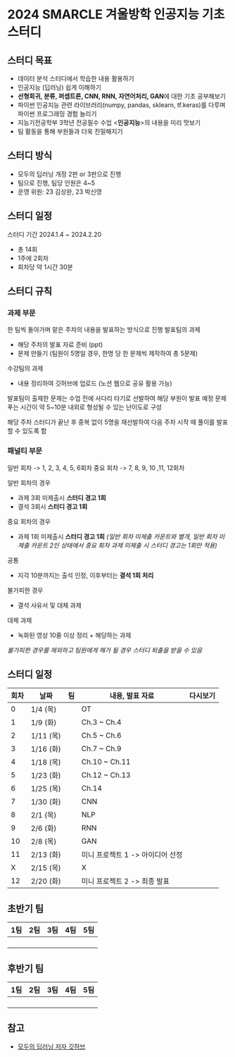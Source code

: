 # 2024 SMARCLE 겨울방학 인공지능 기초 스터디
## 스터디 목표
- 데이터 분석 스터디에서 학습한 내용 활용하기
- 인공지능 (딥러닝) 쉽게 이해하기
- **선형회귀, 분류, 퍼셉트론, CNN, RNN, 자연어처리, GAN**에 대한 기초 공부해보기
- 파이썬 인공지능 관련 라이브러리(numpy, pandas, sklearn, tf.keras)를 다루며 파이썬 프로그래밍 경험 늘리기
- 지능기전공학부 3학년 전공필수 수업 <**인공지능**>의 내용을 미리 맛보기
- 팀 활동을 통해 부원들과 더욱 친밀해지기
  
## 스터디 방식
- 모두의 딥러닝 개정 2판 or 3판으로 진행
- 팀으로 진행, 팀당 인원은 4~5
- 운영 위원: 23 김상완, 23 박신영

## 스터디 일정
스터디 기간 2024.1.4 ~ 2024.2.20
- 총 14회
- 1주에 2회차
- 회차당 약 1시간 30분

## 스터디 규칙
### 과제 부문
한 팀씩 돌아가며 맡은 주차의 내용을 발표하는 방식으로 진행
발표팀의 과제
- 해당 주차의 발표 자료 준비 (ppt)
- 문제 만들기 (팀원이 5명일 경우, 한명 당 한 문제씩 제작하여 총 5문제)

수강팀의 과제
- 내용 정리하여 깃허브에 업로드 (노션 웹으로 공유 활용 가능)

발표팀이 출제한 문제는 수업 전에 사다리 타기로 선발하여 해당 부원이 발표 예정
문제 푸는 시간이 약 5~10분 내외로 형성될 수 있는 난이도로 구성

해당 주차 스터디가 끝난 후 중복 없이 5명을 재선발하여 다음 주차 시작 때 풀이를 발표할 수 있도록 함

### 패널티 부문
일반 회차 -> 1, 2, 3, 4, 5, 6회차
중요 회차 -> 7, 8, 9, 10 ,11, 12회차

일반 회차의 경우
- 과제 3회 미제출시 **스터디 경고 1회**
- 결석 3회시 **스터디 경고 1회**

중요 회차의 경우
- 과제 1회 미제출시 **스터디 경고 1회** *(일반 회차 미제출 카운트와 별개, 일반 회차 미제출 카운트 2인 상태에서 중요 회차 과제 미제출 시 스터디 경고는 1회만 적용)*

공통
- 지각 10분까지는 출석 인정, 이후부터는 **결석 1회 처리**

불가피한 경우
- 결석 사유서 및 대체 과제

대체 과제
- 녹화된 영상 10줄 이상 정리 + 해당하는 과제

*불가피한 경우를 제외하고 팀원에게 해가 될 경우 스터디 퇴출을 받을 수 있음*


## 스터디 일정

|회차|날짜|팀|내용, 발표 자료|다시보기|
|----|----|--|---------------|---------|
|0 |1/4 (목) | |OT | |
|1 |1/9 (화) | |Ch.3 ~ Ch.4 | |
|2 |1/11 (목) | |Ch.5 ~ Ch.6 | |
|3 |1/16 (화) | |Ch.7 ~ Ch.9 | |
|4 |1/18 (목) | |Ch.10 ~ Ch.11 | |
|5 |1/23 (화) | |Ch.12 ~ Ch.13 | |
|6 |1/25 (목) | |Ch.14 | |
|7 |1/30 (화) | |CNN | |
|8 |2/1 (목) | |NLP | |
|9 |2/6 (화) | |RNN | |
|10 |2/8 (목) | |GAN | |
|11 |2/13 (화) | |미니 프로젝트 1 -> 아이디어 선정 | |
|X |2/15 (목) | |X | |
|12 |2/20 (화) | |미니 프로젝트 2 -> 최종 발표 | |


## 초반기 팀
|1팀|2팀|3팀|4팀|5팀|
|---|---|---|---|---|
| | | | | |
| | | | | |
| | | | | |
| | | | | |

## 후반기 팀
|1팀|2팀|3팀|4팀|5팀|
|---|---|---|---|---|
| | | | | |
| | | | | |
| | | | | |
| | | | | |

## 참고
- [모두의 딥러닝 저자 깃허브](https://github.com/taehojo/deeplearning)
  
